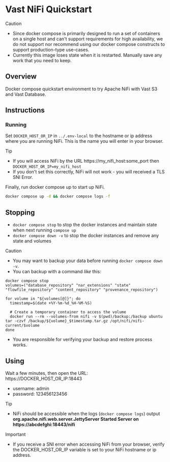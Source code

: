 # Vast NiFi Quickstart

> [!CAUTION]
> - Since docker compose is primarily designed to run a set of containers on a single host and can't support requirements for high availability, we do not support nor recommend using our docker compose constructs to support production-type use-cases.
> - Currently this image loses state when it is restarted.  Manually save any work that you need to keep.

## Overview

Docker compose quickstart environment to try Apache NiFi with Vast S3 and Vast Database.

## Instructions

### Running

Set `DOCKER_HOST_OR_IP` in `../.env-local` to the hostname or ip address where you are running NiFi.
This is the name you will enter in your browser.

> [!TIP]
> - If you will access NiFi by the URL https://my_nifi_host:some_port then `DOCKER_HOST_OR_IP=my_nifi_host`
> - If you don't set this correctly, NiFi will not work - you will received a TLS SNI Error.

Finally, run docker compose up to start up NiFi.

```bash
docker compose up -d && docker compose logs -f
```

## Stopping

- `docker compose stop` to stop the docker instances and maintain state when next running `compose up`
- `docker compose down -v` to stop the docker instances and remove any state and volumes

> [!CAUTION]
> - You may want to backup your data before running `docker compose down -v`.  
> - You can backup with a command *like* this:
> ```
> docker compose stop
> volumes=("database_repository" "nar_extensions" "state" "flowfile_repository" "content_repository" "provenance_repository")
> 
> for volume in "${volumes[@]}"; do
>   timestamp=$(date +%Y-%m-%d_%H-%M-%S)
> 
>   # Create a temporary container to access the volume
>   docker run --rm --volumes-from nifi -v $(pwd)/backup:/backup ubuntu tar -czvf /backup/${volume}_$timestamp.tar.gz /opt/nifi/nifi-current/$volume
> done
> ```
> - You are responsible for verifying your backup and restore process works.


## Using

Wait a few minutes, then open the URL: https://DOCKER_HOST_OR_IP:18443
  - username: admin
  - password: 123456123456
 
> [!TIP]
> - NiFi should be accessible when the logs (`docker compose logs`) output **org.apache.nifi.web.server.JettyServer Started Server on https://abcdefghi:18443/nifi**

> [!IMPORTANT]
> - If you receive a SNI error when accessing NiFi from your browser, verify the DOCKER_HOST_OR_IP variable is set to your NiFi hostname or ip address.
